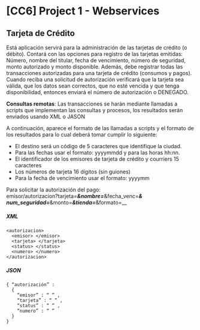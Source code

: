 # [CC6] Project 1 - Webservices

## Tarjeta de Crédito
Está aplicación servirá para la administración de las tarjetas de crédito (o débito).
Contará con las opciones para registro de las tarjetas emitidas: Número, nombre del titular, fecha de
vencimiento, número de seguridad, monto autorizado y monto disponible. Además, debe registrar todas
las transacciones autorizadas para una tarjeta de crédito (consumos y pagos). Cuando reciba una
solicitud de autorización verificará que la tarjeta sea válida, que los datos sean correctos, que no esté
vencida y que tenga disponibilidad, entonces enviará el número de autorización o DENEGADO.

**Consultas remotas**: Las transacciones se harán mediante llamadas a scripts que implementan las
consultas y procesos, los resultados serán enviados usando XML o JASON

A continuación, aparece el formato de las llamadas a scripts y el formato de los resultados para lo cual
deberá tomar cumplir lo siguiente:
* El destino será un código de 5 caracteres que identifique la ciudad.
* Para las fechas usar el formato: yyyymmdd y para las horas hh:nn.
* El identificador de los emisores de tarjeta de crédito y courriers 15 caracteres
* Los números de tarjeta 16 dígitos (sin guiones)
* Para la fecha de vencimiento usar el formato: yyyymm

Para solicitar la autorización del pago:  
emisor/autorizacion?tarjeta=___&nombre=___&fecha_venc=___& num_seguridad=___&monto=___&tienda=___&formato=__

##### XML
```
<autorizacion>
  <emisor> </emisor>
  <tarjeta> </tarjeta>
  <status> </status>
  <numero> </numero>
</autorizacion>
```

##### JSON

```
{ “autorización” : 
  { 
    “emisor” : “ ” ,
    “tarjeta” : “ ” ,
    “status” : “ ” ,
    “numero” : “ ”
  }
}
```
